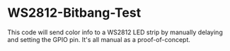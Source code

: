 # WS2812-Bitbang-Test

This code will send color info to a WS2812 LED strip by manually delaying and setting the GPIO pin. It's all manual as a proof-of-concept.